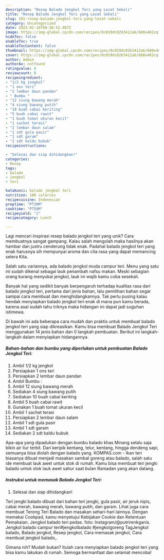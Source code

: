 ```yaml
---
description: "Resep Balado Jengkol Teri yang Lezat Sekali"
title: "Resep Balado Jengkol Teri yang Lezat Sekali"
slug: 201-resep-balado-jengkol-teri-yang-lezat-sekali
category: Uncategorized
date: 2023-02-16T09:58:52.987Z
image: https://img-global.cpcdn.com/recipes/0c019dc0263412a6/680x482cq70/balado-jengkol-teri-foto-resep-utama.jpg
hideToc: false
enableToc: true
enableTocContent: false
thumbnail: https://img-global.cpcdn.com/recipes/0c019dc0263412a6/680x482cq70/balado-jengkol-teri-foto-resep-utama.jpg
cover: https://img-global.cpcdn.com/recipes/0c019dc0263412a6/680x482cq70/balado-jengkol-teri-foto-resep-utama.jpg
author: Admin
authorAv: notfound
ratingvalue: 4
reviewcount: 8
recipeingredient:
- "1/2 kg jengkol"
- "1 ons teri"
- "2 lembar daun pandan"
- " Bumbu "
- "12 siung bawang merah"
- "4 siung bawang putih"
- "10 buah cabai keriting"
- "5 buah cabai rawit"
- "1 buah tomat ukuran kecil"
- "1 sachet terasi"
- "2 lembar daun salam"
- "1 sdt gula pasir"
- "1 sdt garam"
- "2 sdt kaldu bubuk"
recipeinstructions:

- "Selesai dan siap dihidangkan!"
categories:
- Resep
tags:
- balado
- jengkol
- teri

katakunci: balado jengkol teri 
nutrition: 100 calories
recipecuisine: Indonesian
preptime: "PT30M"
cooktime: "PT58M"
recipeyield: "1"
recipecategory: Lunch

---
```





Lagi mencari inspirasi resep balado jengkol teri yang unik? Cara membuatnya sangat gampang. Kalau salah mengolah maka hasilnya akan hambar dan justru cenderung tidak enak. Padahal balado jengkol teri yang enak harusnya sih mempunyai aroma dan cita rasa yang dapat memancing selera Kita.





Salah satu variannya, ada balado jengkol muda campur teri. Menu yang satu ini sudah dikenal sebagai lauk penambah nafsu makan. Meski sebagian orang kurang menyukai jengkol, lauk ini wajib kamu coba sesekali.

Banyak hal yang sedikit banyak berpengaruh terhadap kualitas rasa dari balado jengkol teri, pertama dari jenis bahan, lalu pemilihan bahan segar sampai cara membuat dan menghidangkannya. Tak perlu pusing kalau hendak menyiapkan balado jengkol teri enak di mana pun kamu berada, karena asal sudah tahu triknya maka hidangan ini dapat jadi suguhan istimewa.






Di bawah ini ada beberapa cara mudah dan praktis untuk membuat balado jengkol teri yang siap dikreasikan. Kamu bisa membuat Balado Jengkol Teri menggunakan 14 jenis bahan dan 0 langkah pembuatan. Berikut ini langkah-langkah dalam menyiapkan hidangannya.

<!--inarticleads1-->

##### Bahan-bahan dan bumbu yang diperlukan untuk pembuatan Balado Jengkol Teri:

1. Ambil 1/2 kg jengkol
1. Persiapkan 1 ons teri
1. Persiapkan 2 lembar daun pandan
1. Ambil  Bumbu :
1. Ambil 12 siung bawang merah
1. Sediakan 4 siung bawang putih
1. Sediakan 10 buah cabai keriting
1. Ambil 5 buah cabai rawit
1. Gunakan 1 buah tomat ukuran kecil
1. Ambil 1 sachet terasi
1. Persiapkan 2 lembar daun salam
1. Ambil 1 sdt gula pasir
1. Ambil 1 sdt garam
1. Sediakan 2 sdt kaldu bubuk


Apa-apa yang dipadukan dengan bumbu balado khas Minang selalu saja bikin air liur terbit. Dari keripik kentang, telur, kentang, hingga dendeng sapi, semuanya bisa diolah dengan balado yang. KOMPAS.com - Ikan teri biasanya dibuat menjadi masakan sambal goreng atau balado, salah satu ide membuat lauk awet untuk stok di rumah. Kamu bisa membuat teri jengki balado untuk stok lauk awet sahur saat bulan Ramadan yang akan datang. 

<!--inarticleads2-->

##### Instruksi untuk memasak Balado Jengkol Teri:


1. Selesai dan siap dihidangkan!

Teri jengki balado dibuat dari bahan teri jengki, gula pasir, air jeruk nipis, cabai merah, bawang merah, bawang putih, dan garam. Lihat juga cara membuat Terong Teri Balado dan masakan sehari-hari lainnya. Dengan memakai Cookpad, kamu menyetujui Kebijakan Cookie dan Ketentuan Pemakaian. Jengkol balado teri pedas. foto: Instagram/@putrirenkganis. Jengkol balado campur teri#jengkolbalado #jengkolgoreng TagJengkol balado, Balado jengkol, Resep jengkol, Cara memasak jengkol, Cara membuat jengkol balado,. 

Gimana nih? Mudah bukan? Itulah cara menyiapkan balado jengkol teri yang bisa kamu lakukan di rumah. Semoga bermanfaat dan selamat mencoba!

